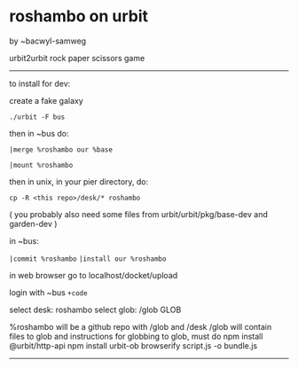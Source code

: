 # roshambo on urbit

by ~bacwyl-samweg

urbit2urbit rock paper scissors game


------
to install for dev:

create a fake galaxy

```
./urbit -F bus
```

then in ~bus do:

```
|merge %roshambo our %base

|mount %roshambo
```

then in unix, in your pier directory, do:

```cp -R <this repo>/desk/* roshambo```

( you probably also need some files from urbit/urbit/pkg/base-dev and garden-dev )

in ~bus:

```|commit %roshambo```
```|install our %roshambo```

in web browser go to localhost/docket/upload

login with ~bus ```+code```

select desk: roshambo
select glob: <this repo>/glob
GLOB

%roshambo will be a github repo with /glob and /desk
/glob will contain files to glob and instructions for globbing
to glob, must do
npm install @urbit/http-api
npm install urbit-ob
browserify script.js -o bundle.js

---


